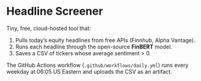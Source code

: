 # Headline Screener

Tiny, free, cloud-hosted tool that:
1. Pulls today’s equity headlines from free APIs (Finnhub, Alpha Vantage).
2. Runs each headline through the open-source **FinBERT** model.
3. Saves a CSV of tickers whose average sentiment > 0.

The GitHub Actions workflow (`.github/workflows/daily.yml`)
runs every weekday at 06:05 US Eastern and uploads the CSV as an artifact.
